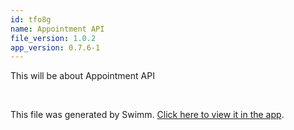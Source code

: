 ```yaml
---
id: tfo8g
name: Appointment API
file_version: 1.0.2
app_version: 0.7.6-1
---
```


<!-- Intro - Do not remove this comment -->
This will be about Appointment API

<br/>

This file was generated by Swimm. [Click here to view it in the app](https://app.swimm.io/repos/Z2l0aHViJTNBJTNBc3dpbW0tcG9jJTNBJTNBam9hb3Rk/docs/tfo8g).